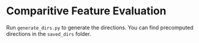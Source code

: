 # Comparitive Feature Evaluation

Run ``generate_dirs.py`` to generate the directions. You can find precomputed directions in the ``saved_dirs`` folder.